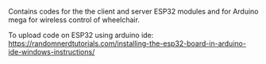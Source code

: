 Contains codes for the the client and server ESP32 modules and for Arduino mega for wireless control of wheelchair.

To upload code on ESP32 using arduino ide: https://randomnerdtutorials.com/installing-the-esp32-board-in-arduino-ide-windows-instructions/
